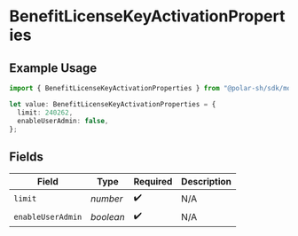 # BenefitLicenseKeyActivationProperties

## Example Usage

```typescript
import { BenefitLicenseKeyActivationProperties } from "@polar-sh/sdk/models/components";

let value: BenefitLicenseKeyActivationProperties = {
  limit: 240262,
  enableUserAdmin: false,
};
```

## Fields

| Field              | Type               | Required           | Description        |
| ------------------ | ------------------ | ------------------ | ------------------ |
| `limit`            | *number*           | :heavy_check_mark: | N/A                |
| `enableUserAdmin`  | *boolean*          | :heavy_check_mark: | N/A                |
